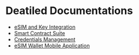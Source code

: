 # Deatiled Documentations

- [eSIM and Key Integration](https://github.com/Blockchain-Powered-eSIM/eSIM-Wallet/wiki/eSIM-and-Key-Integration-Point)
- [Smart Contract Suite](https://github.com/Blockchain-Powered-eSIM/smart-contract-suite)
- [Credentials Management](https://github.com/Blockchain-Powered-eSIM/eSIM-Wallet/wiki/Key-Management)
- [eSIM Wallet Mobile Application](https://github.com/Blockchain-Powered-eSIM/eSIM-Wallet/wiki)
